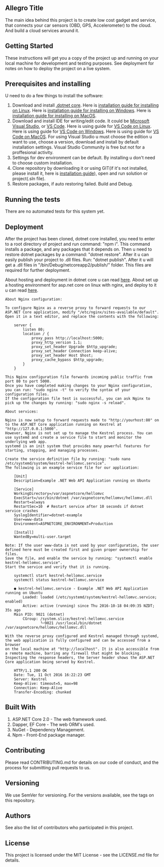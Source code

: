 ## **Allegro Title**

The main idea behind this project is to create low cost gadget and service, that connects your car sensors (OBD, GPS, Accelerometer) to the cloud.
And build a cloud services around it.


## **Getting Started**

These instructions will get you a copy of the project up and running on your local machine for development and testing purposes.
See deployment for notes on how to deploy the project on a live system.


## **Prerequisites and installing**

U need to do a few things to install the software:
1. Download and install [.dotnet core](https://www.microsoft.com/net/download/core).
	Here is [installation guide for installing on Linux](https://www.microsoft.com/net/core#linuxredhat).
	Here is [installation guide for installing on Windows](https://www.microsoft.com/net/core#windowscmd).
	Here is [installation guide for installing on MacOS](https://www.microsoft.com/net/core#macos).
2. Download and install IDE for writing/edit code. It could be [Microsoft Visual Studio](https://www.visualstudio.com/downloads/),
 or [VS Code](https://code.visualstudio.com/download).
 	Here is using guide for [VS Code on Linux](https://code.visualstudio.com/docs/?dv=linux64_deb).
	Here is using guide for [VS Code on Windows](https://code.visualstudio.com/docs/?dv=winzip).
	Here is using guide for [VS Code on MacOS](https://code.visualstudio.com/docs/?dv=osx).
	For using Visual Studio u must choose the edition u want to use, choose a version, download and install by default installation settings.
	Visual Studio Community is free but not for a proffesional activity.
3. Settings for dev environment can be default. By installing u don't need to choose custom installation.
4. Clone repository by downloading it or using GIT(if it's not installed, please install it, here is 
	[installation guide](https://git-scm.com/book/ru/v1/%D0%92%D0%B2%D0%B5%D0%B4%D0%B5%D0%BD%D0%B8%D0%B5-%D0%A3%D1%81%D1%82%D0%B0%D0%BD%D0%BE%D0%B2%D0%BA%D0%B0-Git)), 
	open and run solution or project(.sln file).
5. Restore packages, if auto restoring failed. Build and Debug.


## **Running the tests**

There are no automated tests for this system yet.


## **Deployment**

After the project has been cloned, dotnet core installed, you need to enter to a root directory of project and run command: "npm i".
This command installs a package, and any packages that it depends on. Then u need to restore dotnet packages by a command: "dotnet restore".
After it u can easily publish your project to .dll files. Run: "dotnet publish". After it u will get a .dll files in "/bin/Debug/netcoreapp2/publish/" folder.
This files are required for further deployment.

About hosting and deployment in dotnet core u can read [here](https://docs.microsoft.com/en-us/aspnet/core/publishing/?tabs=aspnetcore2x).
About set up a hosting environment for asp.net core on linux with nginx, and deploy to it u can read [here](https://docs.microsoft.com/en-us/aspnet/core/publishing/linuxproduction?tabs=aspnetcore2x).

	About Nginx configuration:
	
	To configure Nginx as a reverse proxy to forward requests to our ASP.NET Core application, modify "/etc/nginx/sites-available/default".
	Open it in a text editor, and replace the contents with the following:
		
		server {
    		listen 80;
    		location / {
       			proxy_pass http://localhost:5000;
        		proxy_http_version 1.1;
        		proxy_set_header Upgrade $http_upgrade;
        		proxy_set_header Connection keep-alive;
        		proxy_set_header Host $host;
        		proxy_cache_bypass $http_upgrade;
    		}
		}
		
	This Nginx configuration file forwards incoming public traffic from port 80 to port 5000.
	Once you have completed making changes to your Nginx configuration, you can run: "sudo nginx -t" to verify the syntax of your configuration files.
	If the configuration file test is successful, you can ask Nginx to pick up the changes by running: "sudo nginx -s reload".
	
	About services:
	
	Nginx is now setup to forward requests made to "http://yourhost:80" on to the ASP.NET Core application running on Kestrel at "http://127.0.0.1:5000".
	However, Nginx is not set up to manage the Kestrel process. You can use systemd and create a service file to start and monitor the underlying web app.
	systemd is an init system that provides many powerful features for starting, stopping, and managing processes.
	
	Create the service definition file by running: "sudo nano /etc/systemd/system/kestrel-hellomvc.service".
	The following is an example service file for our application:
	
		[Unit]
		Description=Example .NET Web API Application running on Ubuntu

		[Service]
		WorkingDirectory=/var/aspnetcore/hellomvc
		ExecStart=/usr/bin/dotnet /var/aspnetcore/hellomvc/hellomvc.dll
		Restart=always
		RestartSec=10  # Restart service after 10 seconds if dotnet service crashes
		SyslogIdentifier=dotnet-example
		User=www-data
		Environment=ASPNETCORE_ENVIRONMENT=Production 

		[Install]
		WantedBy=multi-user.target
		
	Note: If the user www-data is not used by your configuration, the user defined here must be created first and given proper ownership for files.
	Save the file, and enable the service by running: "systemctl enable kestrel-hellomvc.service".
	Start the service and verify that it is running.	
		
		systemctl start kestrel-hellomvc.service
		systemctl status kestrel-hellomvc.service

		● kestrel-hellomvc.service - Example .NET Web API Application running on Ubuntu
    		Loaded: loaded (/etc/systemd/system/kestrel-hellomvc.service; enabled)
    		Active: active (running) since Thu 2016-10-18 04:09:35 NZDT; 35s ago
		Main PID: 9021 (dotnet)
    		CGroup: /system.slice/kestrel-hellomvc.service
           			└─9021 /usr/local/bin/dotnet /var/aspnetcore/hellomvc/hellomvc.dll
						
	With the reverse proxy configured and Kestrel managed through systemd, the web application is fully configured and can be accessed from a browser
	on the local machine at "http://localhost". It is also accessible from a remote machine, barring any firewall that might be blocking. 
	Inspecting the response headers, the Server header shows the ASP.NET Core application being served by Kestrel.
	
		HTTP/1.1 200 OK
		Date: Tue, 11 Oct 2016 16:22:23 GMT
		Server: Kestrel
		Keep-Alive: timeout=5, max=98
		Connection: Keep-Alive
		Transfer-Encoding: chunked
		


## **Built With**

1. ASP.NET Core 2.0 - The web framework used.
2. Dapper, EF Core - The web ORM's used.
3. NuGet - Dependency Management.
4. Npm - Front-End package manager.


## **Contributing**

Please read CONTRIBUTING.md for details on our code of conduct, and the process for submitting pull requests to us.


## **Versioning**

We use SemVer for versioning. For the versions available, see the tags on this repository.


## **Authors**

See also the list of contributors who participated in this project.


## **License**

This project is licensed under the MIT License - see the LICENSE.md file for details.